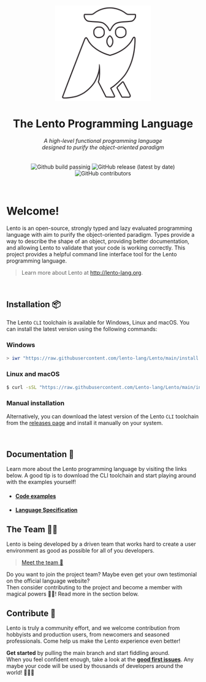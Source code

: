 <div align=center>
    <br><br>
    <img src="assets/logo_white.png" height=250px/>
    <h1>The Lento Programming Language</h1>
    <em>
        A high-level functional programming language<br>
        designed to purify the object-oriented paradigm
    </em>
    <br/>
    <br/>
    <br/>
    <img alt="Github build passinig" src="https://img.shields.io/badge/build-passing-brightgreen">
    <img alt="GitHub release (latest by date)" src="https://img.shields.io/github/v/release/Lento-Lang/Lento?style=flat-square">
    <img alt="GitHub contributors" src="https://img.shields.io/github/contributors/Lento-lang/Lento?style=flat-square">
</div>

<br/>
<br/>


# Welcome!

Lento is an open-source, strongly typed and lazy evaluated programming language with aim to purify the object-oriented paradigm.
Types provide a way to describe the shape of an object, providing better documentation, and allowing Lento to validate that your code is working correctly.
This project provides a helpful command line interface tool for the Lento programming language.

> Learn more about Lento at http://lento-lang.org.


<br/>

## Installation 📦

The Lento `CLI` toolchain is available for Windows, Linux and macOS.
You can install the latest version using the following commands:

### Windows
```powershell
> iwr "https://raw.githubusercontent.com/lento-lang/Lento/main/install.ps1" -useb | iex
```

### Linux and macOS
```bash
$ curl -sSL "https://raw.githubusercontent.com/Lento-lang/Lento/main/install.sh" | bash
```

### Manual installation
Alternatively, you can download the latest version of the Lento `CLI` toolchain from the [releases page](https://github.com/lento-lang/Lento/releases) and install it manually on your system.

<br>

## Documentation 📗

Learn more about the Lento programming language by visiting the links below. A good tip is to download the CLI toolchain and start playing around with the examples yourself!

* #### [Code examples](https://github.com/lento-lang/Lento-Core/tree/main/examples)
* #### [Language Specification](docs/language_specification_v1.pdf)

<!--* #### [Project euler solutions](doc/PROJECT_EULER.md)-->



##  The Team 👨‍💼


Lento is being developed by a driven team that works hard to create a user environment as good as possible for all of you developers.

>  [Meet the team 🙋‍](https://lento-lang.org/doc/team.php)

Do you want to join the project team? Maybe even get your own testimonial on the official language website?<br/>
Then consider contributing to the project and become a member with magical powers 🧙‍♂️! Read more in the section below.


## Contribute 🌟

Lento is truly a community effort, and we welcome contribution from hobbyists and production users, from newcomers and seasoned professionals. Come help us make the Lento experience even better!

**Get started** by pulling the main branch and start fiddling around.<br/>
When you feel confident enough, take a look at the **[good first issues](https://github.com/Lento-lang/Lento/issues?q=is%3Aopen+is%3Aissue+label%3A%22good+first+issue%22)**.
Any maybe your code will be used by thousands of developers around the world! 💪🎉🎊

